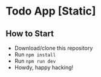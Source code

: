 # Todo App [Static]

## How to Start

- Download/clone this repository
- Run `npm install`
- Run `npm run dev`
- Howdy, happy hacking!
